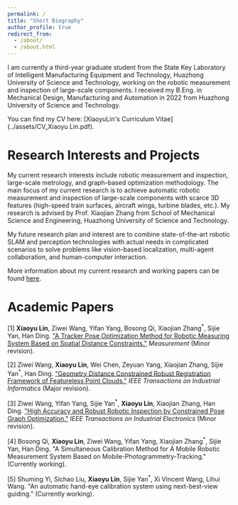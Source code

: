 ```yaml
---
permalink: /
title: "Short Biography"
author_profile: true
redirect_from: 
  - /about/
  - /about.html
---
```

I am currently a third-year graduate student from the State Key Laboratory of Intelligent Manufacturing Equipment and Technology, Huazhong University of Science and Technology, working on the robotic measurement and inspection of large-scale components. I received my B.Eng. in Mechanical Design, Manufacturing and Automation in 2022 from Huazhong University of Science and Technology.

You can find my CV here: [XiaoyuLin's Curriculum Vitae](../assets/CV_Xiaoyu Lin.pdf).

Research Interests and Projects
======
My current research interests include robotic measurement and inspection, large-scale metrology, and graph-based optimization methodology. The main focus of my current research is to achieve automatic robotic measurement and inspection of large-scale components with scarce 3D features (high-speed train surfaces, aircraft wings, turbine blades, etc.). My research is advised by Prof. Xiaojian Zhang from School of Mechanical Science and Engineering, Huazhong University of Science and Technology. 

My future research plan and interest are to combine state-of-the-art robotic SLAM and perception technologies with actual needs in complicated scenarios to solve problems like vision-based localization, multi-agent collaboration, and human-computer interaction.

More information about my current research and working papers can be found [here](https://kikido16.github.io/papers/).

Academic Papers
======
\[1\] **Xiaoyu Lin**, Ziwei Wang, Yifan Yang, Bosong Qi, Xiaojian Zhang<sup>\*</sup>, Sijie Yan, Han Ding. ["A Tracker Pose Optimization Method for Robotic Measuring System Based on Spatial Distance Constraints."](https://kikido16.github.io/papers/paper-1/) *Measurement* (Minor revision).

\[2\] Ziwei Wang, **Xiaoyu Lin**, Wei Chen, Zeyuan Yang, Xiaojian Zhang, Sijie Yan<sup>\*</sup>, Han Ding. ["Geometry Distance Constrained Robust Registration Framework of Featureless Point Clouds."](https://kikido16.github.io/papers/paper-2/) *IEEE Transactions on Industrial Informatics* (Major revision).

\[3\] Ziwei Wang, Yifan Yang, Sijie Yan<sup>\*</sup>, **Xiaoyu Lin**, Xiaojian Zhang, Han Ding. ["High Accuracy and Robust Robotic Inspection by Constrained Pose Graph Optimization."](https://kikido16.github.io/papers/paper-3/) *IEEE Transactions on Industrial Electronics* (Minor revision).

\[4\] Bosong Qi, **Xiaoyu Lin**, Ziwei Wang, Yifan Yang, Xiaojian Zhang<sup>\*</sup>, Sijie Yan, Han Ding. "A Simultaneous Calibration Method for A Mobile Robotic Measurement System Based on Mobile-Photogrammetry-Tracking." (Currently working).

\[5\] Shuming Yi, Sichao Liu, **Xiaoyu Lin**, Sijie Yan<sup>\*</sup>, Xi Vincent Wang, Lihui Wang. "An automatic hand-eye calibration system using next-best-view guiding." (Currently working).


